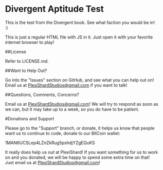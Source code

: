 Divergent Aptitude Test
=======================

This is the test from the Divergent book. See what faction you would be in! :)

This is just a regular HTML file with JS in it. Just open it with your favorite internet browser to play!

##License

Refer to LICENSE.md.

##Want to Help Out?

Go into the "Issues" section on GitHub, and see what you can help out on! Email us at PlexiShardStudios@gmail.com if you want to talk!

##Questions, Comments, Concerns?

Email us at PlexiShardStudios@gmail.com! We will try to respond as soon as we can, but it may take up to a week, so you do have to be patient.

#Donations and Support

Please go to the "Support" branch, or donate, it helps us know that people want us to continue to code, donate to our BitCoin wallet:

1MAN6UCSLep4LZnZkRug5pshdjYZgEQuKS

It really does help us out at PlexiShard! If you want something for us to work on and you donated, we will be happy to spend some extra time on that! Just email us at PlexiShardStudios@gmail.com!
